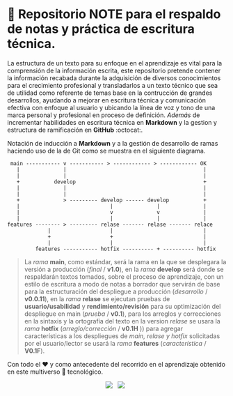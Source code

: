 # :notebook: Repositorio **NOTE** para el respaldo de notas y práctica de escritura técnica.

La estructura de un texto para su enfoque en el aprendizaje es vital para la comprensión de la información escrita, este repositorio pretende contener la información recabada durante la adquisición de diversos conocimientos para el crecimiento profesional y transladarlos a un texto técnico que sea de utilidad como referente de temas base en la contrucción de grandes desarrollos, ayudando a mejorar en escritura técnica y comunicación efectiva con enfoque al usuario y ubicando la línea de voz y tono de una marca personal y profesional en proceso de definición. *Además* de incrementar habilidades en escritura técnica en **Markdown** y la gestion y estructura de ramificación en **GitHub** :octocat:. 

Notación de inducción a **Markdown** y a la gestión de desarrollo de ramas haciendo uso de la de Git  como se muestra en el siguiente diagrama.

~~~
 main ----------- v ----------- > ------------ > ------------ OK
   |              |                                            | 
   |              |                                            | 
   +           develop                                         +
   |              |                                            |
   |              |                                            |
   +              > --------- develop ------ develop           +
   |                             |              |              |    
   |                             v              v              |
   |                             |              |              |  
features -------- > --------- relase ------- relase ------- relace
             |                   |                             |
             +                   +                             |
             |                   |                             |
         features ----------- hotfix ---------- + ---------- hotfix

~~~
> La *rama*  **main**, como estándar, será la rama en la que se desplegara la versión a producción (*final* / **v1.0**), en la *rama* **develop** será donde se respaldarán textos tomados, sobre el proceso de aprendizaje, con un estilo de escritura a modo de notas a borrador que servirán de base para la estructuración del despliegue a producción (*desarrollo* / **v0.0.11**), en la *rama* **relase** se ejecutan pruebas de **usuario/usabilidad** y **rendimiento/revisión** para su optimización del despliegue en main (*prueba* / **v0.1**), para los arreglos y correcciones en la sintaxis y la ortografía del texto en la version *relase* se usara la *rama* **hotfix** (*arreglo/corrección* / **v0.1H** ))  para agregar características a los despliegues de *main, relase y hotfix* solicitadas por el usuario/lector se usará la *rama* **features** (*característica* / **V0.1F**). 

Con todo el :heart: y como antecedente del recorrido en el aprendizaje obtenido en este multiverso :space_invader: tecnológico. 


<p align=center >
    <a><img src='https://img.shields.io/badge/Markdown-000000?style=for-the-badge&logo=markdown&logoColor=white' /></a>&nbsp;&nbsp;
    <a><img src='https://img.shields.io/badge/GitHub-100000?style=for-the-badge&logo=github&logoColor=white' /></a>&nbsp;&nbsp;    
</p>

  
  